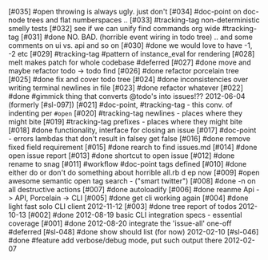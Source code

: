 [#035] #open throwing is always ugly. just don't
[#034]       #doc-point on doc-node trees and flat numberspaces ..
[#033]       #tracking-tag non-deterministic smelly tests
[#032]       see if we can unify find commands org wide #tracking-tag
[#031]       #done NO. BAD. (horrible event wiring in todo tree) ..
               and some comments on ui vs. api and so on
[#030]       #done we would love to have -1, -2 etc
[#029]       #tracking-tag #pattern of instance_eval for rendering
[#028]       melt makes patch for whole codebase #deferred
[#027]       #done move and maybe refactor todo -> todo find
[#026]       #done refactor porcelain tree
[#025]       #done fix and cover todo tree
[#024]       #done inconsistencies over writing terminal newlines in file
[#023]       #done refactor whatever
[#022]       #done #gimmick thing that converts @todo's into issues!??
             2012-06-04   (formerly [#sl-097])
[#021]       #doc-point, #tracking-tag - this conv. of indenting per `#open`
[#020]       #tracking-tag newlines - places where they might bite
[#019]       #tracking-tag prefixes - places where they might bite
[#018]       #done functionality, interface for closing an issue
[#017]       #doc-point - errors lambdas that don't result in falsey get false
[#016]       #done remove fixed field requirement
[#015]       #done rearch to find issues.md
[#014]       #done open issue report
[#013]       #done shortcut to open issue
[#012]       #done rename to snag
[#011]       #workflow #doc-point tags defined
[#010]       #done either do or don't do something about horrible all.rb d
             ep now
[#009] #open awesome semantic open tag search - ("smart twitter")
[#008]       #done -n on all destructive actions
[#007]       #done autoloadify
[#006]       #done reanme Api -> API, Porcelain -> CLI
[#005]       #done get cli working again
[#004]       #done light fast solo CLI client 2012-11-12
[#003]       #done tree report of todos 2012-10-13
[#002]       #done 2012-08-19 basic CLI integration specs - essential coverage
[#001]       #done 2012-08-20 integrate the 'issue-all' one-off #deferred
[#sl-048]    #done show should list (for now) 2012-02-10
[#sl-046]    #done #feature add verbose/debug mode, put such output there 2012-02-07
